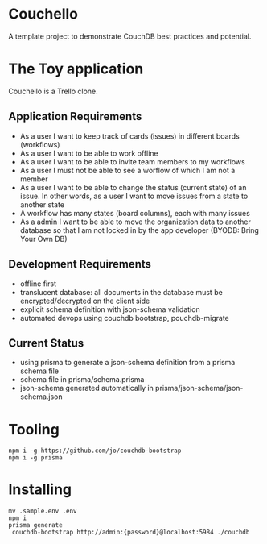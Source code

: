 # Couchello

A template project to demonstrate CouchDB best practices and potential.

# The Toy application

Couchello is a Trello clone. 

## Application Requirements

* As a user I want to keep track of cards (issues) in different boards (workflows)
* As a user I want to be able to work offline
* As a user I want to be able to invite team members to my workflows
* As a user I must not be able to see a worflow of which I am not a member
* As a user I want to be able to change the status (current state) of an issue. In other words, as a user I want to move issues from a state to another state
* A workflow has many states (board columns), each with many issues
* As a admin I want to be able to move the organization data to another database so that I am not locked in by the app developer (BYODB: Bring Your Own DB)

## Development Requirements
* offline first
* translucent database: all documents in the database must be encrypted/decrypted on the client side
* explicit schema definition with json-schema validation
* automated devops using couchdb bootstrap, pouchdb-migrate


## Current Status
* using prisma to generate a json-schema definition from a prisma schema file
* schema file in prisma/schema.prisma
* json-schema generated automatically in prisma/json-schema/json-schema.json


# Tooling
```
npm i -g https://github.com/jo/couchdb-bootstrap
npm i -g prisma
```

# Installing
```
mv .sample.env .env
npm i
prisma generate
 couchdb-bootstrap http://admin:{password}@localhost:5984 ./couchdb
```
